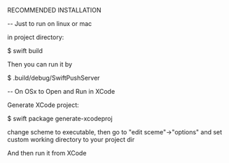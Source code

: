 RECOMMENDED INSTALLATION

-- Just to run on linux or mac

in project directory:

$ swift build

Then you can run it by 

$ .build/debug/SwiftPushServer

-- On OSx to Open and Run in XCode

Generate XCode project:

$ swift package generate-xcodeproj

change scheme to executable, then go to "edit sceme"->"options" and set custom working directory to your project dir

And then run it from XCode

